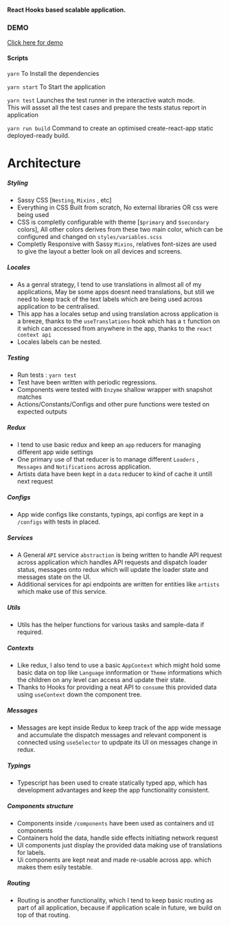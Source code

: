 #### React Hooks based scalable application.

### DEMO

[Click here for demo](https://silken-physics-669.firebaseapp.com)

#### Scripts
`yarn`
To Install the dependencies

`yarn start`
To Start the application

`yarn test`
Launches the test runner in the interactive watch mode.<br>
This will assset all the test cases and prepare the tests status report in application

`yarn run build`
Command to create an optimised create-react-app static deployed-ready build.

# Architecture

#####  Styling
   - Sassy CSS [`Nesting`, `Mixins` , etc]
   - Everything in CSS Built from scratch, No external libraries OR css were being used
   - CSS is completly configurable with theme [`$primary` and `$secondary` colors], All other colors derives from these two main color, which can be configured and changed on `styles/variables.scss`
   - Completly Responsive with Sassy `Mixins`, relatives font-sizes are used to give the layout a better look on all devices and screens.

##### Locales
   - As a genral strategy, I tend to use translations in allmost all of my applications, May be some apps doesnt need translations, but still we need to keep track of the text labels which are being used across application to be centralised.
   - This app has a locales setup and using translation across application is a breeze, thanks to the `useTranslations` hook which has a `t` function on it which can accessed from anywhere in the app, thanks to the `react context api`
   - Locales labels can be nested.
 ##### Testing
   - Run tests : `yarn test`
   - Test have been written with periodic regressions.
   - Components were tested with `Enzyme` shallow wrapper with snapshot matches
   - Actions/Constants/Configs and other pure functions were tested on expected outputs
 ##### Redux
   -  I tend to use basic redux and keep an `app` reducers for managing different app wide settings
   -  One primary use of that reducer is to manage different `Loaders` , `Messages` and `Notifications` across application.
   -  Artists data have been kept in a `data` reducer to kind of cache it untill next request 
 ##### Configs
   -  App wide configs like constants, typings, api configs are kept in a `/configs` with tests in placed.
 ##### Services
   -  A General `API` service `abstraction` is being written to handle API request across application which handles API requests and dispatch loader status, messages onto redux which will update the loader state and messages state on the UI.
   -  Additional services for api endpoints are written for entities like  `artists` which make use of this service.
 ##### Utils
   -  Utils has the helper functions for various tasks and sample-data if required.
 ##### Contexts
   -  Like redux, I also tend to use a basic `AppContext` which might hold some basic data on top like `Language` innformation or `Theme` informations which the children on any level can access and update their state.
   -  Thanks to Hooks for providing a neat API to `consume` this provided data using `useContext` down the component tree.
 ##### Messages
   -  Messages are kept inside Redux to keep track of the app wide message and accumulate the dispatch messages and relevant component is connected using `useSelector` to updpate its UI on messages change in redux.
 ##### Typings
   -  Typescript has been used to create statically typed app, which has development advantages and keep the app functionality consistent.

 ##### Components structure
   -  Components inside `/components` have been used as containers and `UI` components
   -  Containers hold the data, handle side effects initiating network request
   -  UI components just display the provided data making use of translations for labels.
   -  Ui components are kept neat and made re-usable across app. which makes them esily testable.

 ##### Routing
   -  Routing is another functionality, which I tend to keep basic routing as part of all application, because if application scale in future, we build on top of that routing.






